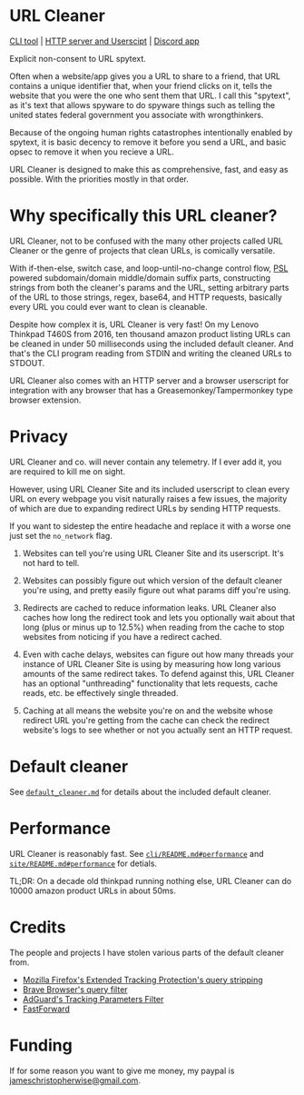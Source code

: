 # URL Cleaner

[CLI tool](cli) | [HTTP server and Userscipt](site) | [Discord app](discord-app)

Explicit non-consent to URL spytext.

Often when a website/app gives you a URL to share to a friend, that URL contains a unique identifier that, when your friend clicks on it, tells the website that you were the one who sent them that URL.
I call this "spytext", as it's text that allows spyware to do spyware things such as telling the united states federal government you associate with wrongthinkers.

Because of the ongoing human rights catastrophes intentionally enabled by spytext, it is basic decency to remove it before you send a URL, and basic opsec to remove it when you recieve a URL.

URL Cleaner is designed to make this as comprehensive, fast, and easy as possible. With the priorities mostly in that order.

# Why specifically this URL cleaner?

URL Cleaner, not to be confused with the many other projects called URL Cleaner or the genre of projects that clean URLs, is comically versatile.

With if-then-else, switch case, and loop-until-no-change control flow, [PSL](https://publicsuffix.org) powered subdomain/domain middle/domain suffix parts,
constructing strings from both the cleaner's params and the URL, setting arbitrary parts of the URL to those strings, regex, base64, and HTTP requests, basically every URL you could ever want to clean is cleanable.

Despite how complex it is, URL Cleaner is very fast! On my Lenovo Thinkpad T460S from 2016, ten thousand amazon product listing URLs can be cleaned in under 50 milliseconds using the included default cleaner.
And that's the CLI program reading from STDIN and writing the cleaned URLs to STDOUT.

URL Cleaner also comes with an HTTP server and a browser userscript for integration with any browser that has a Greasemonkey/Tampermonkey type browser extension.

# Privacy

URL Cleaner and co. will never contain any telemetry. If I ever add it, you are required to kill me on sight.

However, using URL Cleaner Site and its included userscript to clean every URL on every webpage you visit naturally raises a few issues, the majority of which are due to expanding redirect URLs by sending HTTP requests.

If you want to sidestep the entire headache and replace it with a worse one just set the `no_network` flag.

1. Websites can tell you're using URL Cleaner Site and its userscript. It's not hard to tell.

2. Websites can possibly figure out which version of the default cleaner you're using, and pretty easily figure out what params diff you're using.

3. Redirects are cached to reduce information leaks. URL Cleaner also caches how long the redirect took and lets you optionally wait about that long (plus or minus up to 12.5%) when reading from the cache to stop websites from noticing if you have a redirect cached.

4. Even with cache delays, websites can figure out how many threads your instance of URL Cleaner Site is using by measuring how long various amounts of the same redirect takes.
  To defend against this, URL Cleaner has an optional "unthreading" functionality that lets requests, cache reads, etc. be effectively single threaded.

5. Caching at all means the website you're on and the website whose redirect URL you're getting from the cache can check the redirect website's logs to see whether or not you actually sent an HTTP request.

# Default cleaner

See [`default_cleaner.md`](default_cleaner.md) for details about the included default cleaner.

# Performance

URL Cleaner is reasonably fast. See [`cli/README.md#performance`](cli/README.md#performance) and [`site/README.md#performance`](site/README.md#performance) for detials.

TL;DR: On a decade old thinkpad running nothing else, URL Cleaner can do 10000 amazon product URLs in about 50ms.

# Credits

The people and projects I have stolen various parts of the default cleaner from.

- [Mozilla Firefox's Extended Tracking Protection's query stripping](https://firefox-source-docs.mozilla.org/toolkit/components/antitracking/anti-tracking/query-stripping/index.html)
- [Brave Browser's query filter](https://github.com/brave/brave-core/blob/master/components/query_filter/utils.cc)
- [AdGuard's Tracking Parameters Filter](https://github.com/AdguardTeam/AdguardFilters/blob/master/TrackParamFilter/sections)
- [FastForward](https://github.com/FastForwardTeam/FastForward)

# Funding

If for some reason you want to give me money, my paypal is jameschristopherwise@gmail.com.
